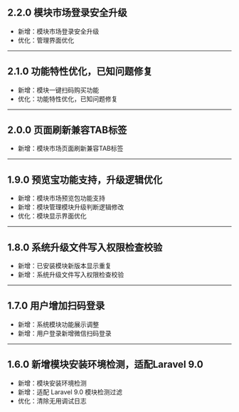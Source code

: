 ## 2.2.0 模块市场登录安全升级

- 新增：模块市场登录安全升级
- 优化：管理界面优化

---

## 2.1.0 功能特性优化，已知问题修复

- 新增：模块一键扫码购买功能
- 优化：功能特性优化，已知问题修复

---

## 2.0.0 页面刷新兼容TAB标签

- 新增：模块市场页面刷新兼容TAB标签

---

## 1.9.0 预览宝功能支持，升级逻辑优化

- 新增：模块市场预览包功能支持
- 新增：模块管理模块升级判断逻辑修改
- 优化：模块显示界面优化

---

## 1.8.0 系统升级文件写入权限检查校验

- 新增：已安装模块新版本显示重复
- 新增：系统升级文件写入权限检查校验

---

## 1.7.0 用户增加扫码登录

- 新增：系统模块功能展示调整
- 新增：用户登录新增微信扫码登录

---

## 1.6.0 新增模块安装环境检测，适配Laravel 9.0

- 新增：模块安装环境检测
- 新增：适配 Laravel 9.0 模块检测过滤
- 优化：清除无用调试日志
